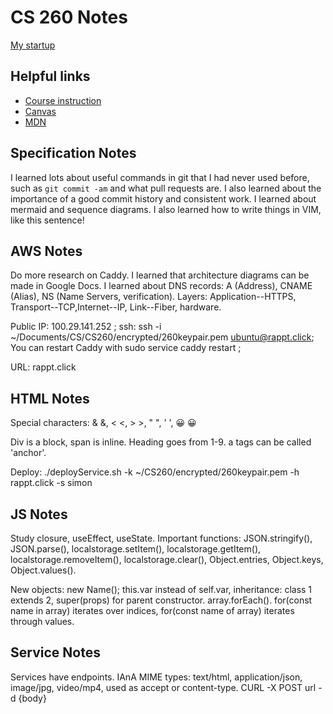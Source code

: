 # CS 260 Notes

[My startup](https://github.com/richachr/260startup)

## Helpful links

- [Course instruction](https://github.com/webprogramming260)
- [Canvas](https://byu.instructure.com)
- [MDN](https://developer.mozilla.org)

## Specification Notes

I learned lots about useful commands in git that I had never used before, such as `git commit -am` and what pull requests are. I also learned about the importance of a good commit history and consistent work. I learned about mermaid and sequence diagrams. I also learned how to write things in VIM, like this sentence!

## AWS Notes

Do more research on Caddy. I learned that architecture diagrams can be made in Google Docs. I learned about DNS records: A (Address), CNAME (Alias), NS (Name Servers, verification). Layers: Application--HTTPS, Transport--TCP,Internet--IP, Link--Fiber, hardware. 

Public IP: 100.29.141.252 ; ssh: ssh -i ~/Documents/CS/CS260/encrypted/260keypair.pem ubuntu@rappt.click; You can restart Caddy with sudo service caddy restart ; 

URL: rappt.click

## HTML Notes

Special characters: & &amp;, < &lt;, > &gt;, " &quot;, ' &apos;, 😀 &#128512;

Div is a block, span is inline. Heading goes from 1-9. a tags can be called 'anchor'.

Deploy: ./deployService.sh -k ~/CS260/encrypted/260keypair.pem -h rappt.click -s simon

## JS Notes

Study closure, useEffect, useState. Important functions: JSON.stringify(), JSON.parse(), localstorage.setItem(), localstorage.getItem(), localstorage.removeItem(), localstorage.clear(), Object.entries, Object.keys, Object.values().

New objects: new Name(); this.var instead of self.var, inheritance: class 1 extends 2, super(props) for parent constructor. array.forEach(). for(const name in array) iterates over indices, for(const name of array) iterates through values.

## Service Notes

Services have endpoints. IAnA MIME types: text/html, application/json, image/jpg, video/mp4, used as accept or content-type. CURL -X POST url -d {body}